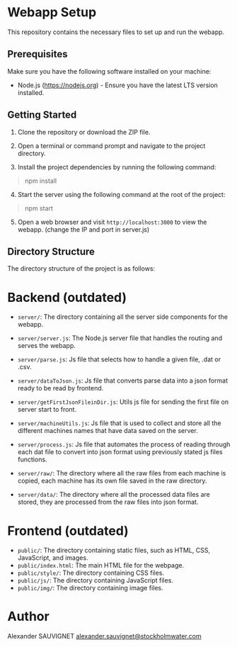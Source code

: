# Webapp Setup

This repository contains the necessary files to set up and run the webapp.

## Prerequisites

Make sure you have the following software installed on your machine:

- Node.js (https://nodejs.org) - Ensure you have the latest LTS version installed.

## Getting Started

1. Clone the repository or download the ZIP file.

2. Open a terminal or command prompt and navigate to the project directory.

3. Install the project dependencies by running the following command:

> npm install

4. Start the server using the following command at the root of the project:

> npm start

5. Open a web browser and visit `http://localhost:3000` to view the webapp. (change the IP and port in server.js) 

## Directory Structure

The directory structure of the project is as follows:

# Backend (outdated)
- `server/`: The directory containing all the server side components for the webapp.
- `server/server.js`: The Node.js server file that handles the routing and serves the webapp.
- `server/parse.js`: Js file that selects how to handle a given file, .dat or .csv.
- `server/dataToJson.js`: Js file that converts parse data into a json format ready to be read by frontend.
- `server/getFirstJsonFileinDir.js`: Utils js file for sending the first file on server start to front.
- `server/machineUtils.js`: Js file that is used to collect and store all the different machines names that have data saved on the server.
- `server/process.js`: Js file that automates the process of reading through each dat file to convert into json format using previously stated js files functions.

- `server/raw/`: The directory where all the raw files from each machine is copied, each machine has its own file saved in the raw directory.
- `server/data/`: The directory where all the processed data files are stored, they are processed from the raw files into json format.

# Frontend (outdated)
- `public/`: The directory containing static files, such as HTML, CSS, JavaScript, and images.
- `public/index.html`: The main HTML file for the webpage.
- `public/style/`: The directory containing CSS files.
- `public/js/`: The directory containing JavaScript files.
- `public/img/`: The directory containing image files.

# Author
Alexander SAUVIGNET alexander.sauvignet@stockholmwater.com
